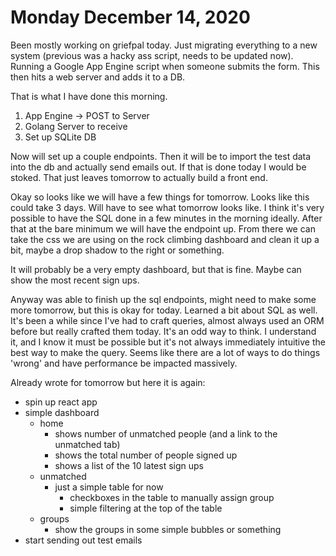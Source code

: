 # Monday December 14, 2020

Been mostly working on griefpal today. Just migrating everything to a new system (previous was a hacky ass script, needs to be updated now).
Running a Google App Engine script when someone submits the form. This then hits a web server and adds it to a DB.

That is what I have done this morning.

1. App Engine -> POST to Server
2. Golang Server to receive
3. Set up SQLite DB

Now will set up a couple endpoints. Then it will be to import the test data into the db and actually send emails out.
If that is done today I would be stoked. That just leaves tomorrow to actually build a front end.

Okay so looks like we will have a few things for tomorrow. Looks like this could take 3 days. Will have to see 
what tomorrow looks like. I think it's very possible to have the SQL done in a few minutes in the morning ideally.
After that at the bare minimum we will have the endpoint up. From there we can take the css we are using on the 
rock climbing dashboard and clean it up a bit, maybe a drop shadow to the right or something. 

It will probably be a very empty dashboard, but that is fine. Maybe can show the most recent sign ups.

Anyway was able to finish up the sql endpoints, might need to make some more tomorrow, but this is okay for today.
Learned a bit about SQL as well. It's been a while since I've had to craft queries, almost always used an ORM
before but really crafted them today. It's an odd way to think. I understand it, and I know it must be possible
but it's not always immediately intuitive the best way to make the query. Seems like there are a lot of ways
to do things 'wrong' and have performance be impacted massively.

Already wrote for tomorrow but here it is again:

* spin up react app
* simple dashboard
  * home
    * shows number of unmatched people (and a link to the unmatched tab)
    * shows the total number of people signed up
    * shows a list of the 10 latest sign ups
  * unmatched
    * just a simple table for now
      * checkboxes in the table to manually assign group
      * simple filtering at the top of the table
  * groups
    * show the groups in some simple bubbles or something
* start sending out test emails
